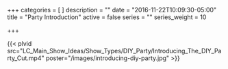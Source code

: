 +++
categories = [
]
description = ""
date = "2016-11-22T10:09:30-05:00"
title = "Party Introduction"
active = false
series = ""
series_weight = 10

+++

{{< plvid src="LC_Main_Show_Ideas/Show_Types/DIY_Party/Introducing_The_DIY_Party_Cut.mp4" poster="/images/introducing-diy-party.jpg" >}}
